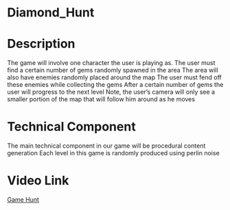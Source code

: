 # Diamond_Hunt

# Description
<p align = "left">The game will involve one character the user is playing as.
The user must find a certain number of gems randomly spawned in the area 
The area will also have enemies randomly placed around the map
The user must fend off these enemies while collecting the gems
After a certain number of gems the user will progress to the next level
Note, the user’s camera will only see a smaller portion of the map that will follow him around as he moves</p>

# Technical Component
<p>The main technical component in our game will be procedural content generation
Each level in this game is randomly produced using perlin noise</p>

# Video Link

<a href="https://youtu.be/iqxuORbk3p8">Game Hunt</a>
